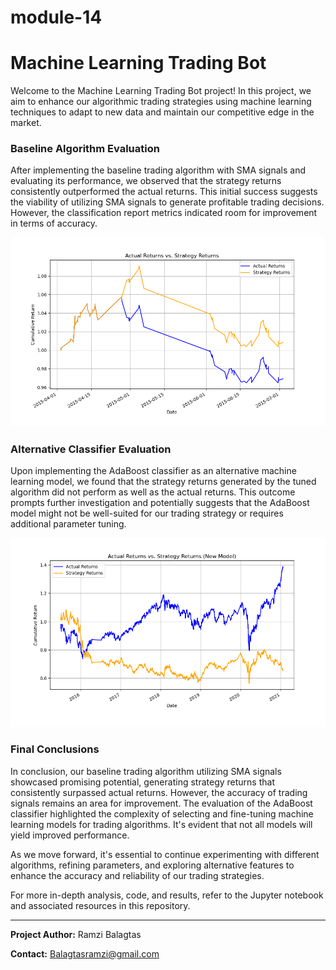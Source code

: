# module-14

# Machine Learning Trading Bot

Welcome to the Machine Learning Trading Bot project! In this project, we aim to enhance our algorithmic trading strategies using machine learning techniques to adapt to new data and maintain our competitive edge in the market.


### Baseline Algorithm Evaluation

After implementing the baseline trading algorithm with SMA signals and evaluating its performance, we observed that the strategy returns consistently outperformed the actual returns. This initial success suggests the viability of utilizing SMA signals to generate profitable trading decisions. However, the classification report metrics indicated room for improvement in terms of accuracy.

![Baseline Trading Algorithm Performance](cumulative_returns_plot.png)

### Alternative Classifier Evaluation

Upon implementing the AdaBoost classifier as an alternative machine learning model, we found that the strategy returns generated by the tuned algorithm did not perform as well as the actual returns. This outcome prompts further investigation and potentially suggests that the AdaBoost model might not be well-suited for our trading strategy or requires additional parameter tuning.

![Alternative Classifier Performance](cumulative_returns_plot_new_model.png)

### Final Conclusions

In conclusion, our baseline trading algorithm utilizing SMA signals showcased promising potential, generating strategy returns that consistently surpassed actual returns. However, the accuracy of trading signals remains an area for improvement. The evaluation of the AdaBoost classifier highlighted the complexity of selecting and fine-tuning machine learning models for trading algorithms. It's evident that not all models will yield improved performance.

As we move forward, it's essential to continue experimenting with different algorithms, refining parameters, and exploring alternative features to enhance the accuracy and reliability of our trading strategies. 

For more in-depth analysis, code, and results, refer to the Jupyter notebook and associated resources in this repository.

---

**Project Author:** Ramzi Balagtas

**Contact:** Balagtasramzi@gmail.com
